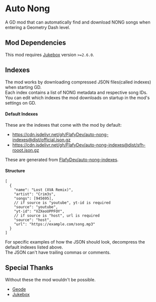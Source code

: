 # Auto Nong
A GD mod that can automatically find and download NONG songs when entering a Geometry Dash level.

## Mod Dependencies 
This mod requires [Jukebox](https://github.com/Fleeym/jukebox) version `>=2.6.0`.

## Indexes
The mod works by downloading compressed JSON files(called indexes) when starting GD.  
Each index contains a list of NONG metadata and respective song IDs.  
You can edit which indexes the mod downloads on startup in the mod's settings on GD.  

#### Default Indexes
These are the indexes that come with the mod by default:
- https://cdn.jsdelivr.net/gh/FlafyDev/auto-nong-indexes@dist/official.json.gz
- https://cdn.jsdelivr.net/gh/FlafyDev/auto-nong-indexes@dist/sfh-rooot.json.gz

These are generated from [FlafyDev/auto-nong-indexes](https://github.com/FlafyDev/auto-nong-indexes).

#### Structure
```json5
[
  {
    "name": "Lost (XVA Remix)",
    "artist": "Crim3s",
    "songs": [945695],
    // if source is "youtube", yt-id is required
    "source": "youtube",
    "yt-id": "VZXeoUPPFOY",
    // if source is "host", url is required
    "source": "host",
    "url": "https://example.com/song.mp3"
  }
]
```
For specific examples of how the JSON should look, decompress the default indexes listed above.  
The JSON can't have trailing commas or comments.  

## Special Thanks
Without these the mod wouldn't be possible.

- [Geode](https://github.com/geode-sdk/geode)
- [Jukebox](https://github.com/Fleeym/jukebox)
